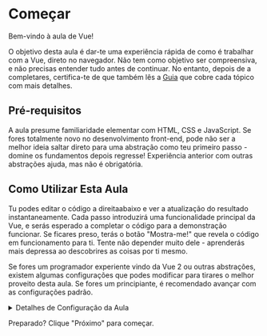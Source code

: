 # Começar

Bem-vindo à aula de Vue!

O objetivo desta aula é dar-te uma experiência rápida de como é trabalhar com a Vue, direto no navegador. Não tem como objetivo ser compreensiva, e não precisas entender tudo antes de continuar. No entanto, depois de a completares, certifica-te de que também lês a <a target="_blank" href="/guide/introduction.html">Guia</a> que cobre cada tópico com mais detalhes.

## Pré-requisitos

A aula presume familiaridade elementar com HTML, CSS e JavaScript. Se fores totalmente novo no desenvolvimento front-end, pode não ser a melhor ideia saltar direto para uma abstração como teu primeiro passo - domine os fundamentos depois regresse! Experiência anterior com outras abstrações ajuda, mas não é obrigatória.

## Como Utilizar Esta Aula

Tu podes editar o código <span class="wide">a direita</span><span class="narrow">abaixo</span> e ver a atualização do resultado instantaneamente. Cada passo introduzirá uma funcionalidade principal da Vue, e serás esperado a completar o código para a demonstração funcionar. Se ficares preso, terás o botão "Mostra-me!" que revela o código em funcionamento para ti. Tente não depender muito dele - aprenderás mais depressa ao descobrires as coisas por ti mesmo.

Se fores um programador experiente vindo da Vue 2 ou outras abstrações, existem algumas configurações que podes modificar para tirares o melhor proveito desta aula. Se fores um principiante, é recomendado avançar com as configurações padrão.

<details>
<summary>Detalhes de Configuração da Aula</summary>

- A Vue oferece dois estilos de API: API de Opções e API de Composição. Esta aula está desenhada para funcionar com ambas - podes escolher o teu estilo preferido utilizando os interruptores **Preferência de API** no topo. <a target="_blank" href="/guide/introduction.html#api-styles">Aprenda mais a respeito dos estilos de API</a>.

- Tu também podes trocar entre modo de Componente de Ficheiro Único (SFC, sigla em Inglês) ou mode de HTML. O primeiro mostrará os exemplos de código no formato <a target="_blank" href="/guide/introduction.html#single-file-components">Componente de Ficheiro Único</a> (SFC, sigla em Inglês), que é o que a maioria dos programadores utilizam quando eles utilizam a Vue com uma etapa de construção. O modo de HTML mostra a utilização sem uma etapa de construção.

</details>

Preparado? Clique "Próximo" para começar.
